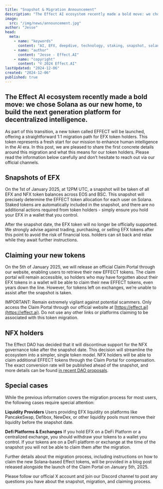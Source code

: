 ```yaml
---
title: "Snapshot & Migration Announcement"
description: "The Effect AI ecosystem recently made a bold move: we chose Solana as our new home, to build the next generation platform for decentralized intelligence. As part of this transition, a new token called EFFECT will be launched, offering a straightforward 1:1 migration path for EFX token holders. This token represents a fresh start for our mission to enhance human intelligence in the AI era. In this post, we are pleased to share the first concrete details around this migration and what this means for our token holders."
image:
  src: "/img/news/announcement.jpg"
author: "Jesse"
head:
  meta:
    - name: "keywords"
      content: "AI, EFX, deepdive, technology, staking, snapshot, solana"
    - name: "author"
      content: "Jesse - Effect.AI"
    - name: "copyright"
      content: "© 2024 Effect.AI"
lastUpdated: "2024-12-06"
created: "2024-12-06"
published: true
---
```


## The Effect AI ecosystem recently made a bold move: we chose Solana as our new home, to build the next generation platform for decentralized intelligence.

As part of this transition, a new token called EFFECT will be launched, offering a straightforward 1:1 migration path for EFX token holders. This token represents a fresh start for our mission to enhance human intelligence in the AI era. In this post, we are pleased to share the first concrete details around this migration and what this means for our token holders. Please read the information below carefully and don’t hesitate to reach out via our official channels.

## Snapshots of EFX
On the 1st of January 2025, at 12PM UTC, a snapshot will be taken of all EFX and NFX token balances across EOS and BSC. This snapshot will precisely determine the EFFECT token allocation for each user on Solana. Staked tokens are automatically included in the snapshot, and there are no additional actions required from token holders - simply ensure you hold your EFX in a wallet that you control.

After the snapshot date, the EFX token will no longer be officially supported. We strongly advise against trading, purchasing, or selling EFX tokens after this point to avoid the risk of financial loss. holders can sit back and relax while they await further instructions. 

## Claiming your new tokens
On the 5th of January 2025, we will release an official Claim Portal through our website, enabling users to retrieve their new EFFECT tokens. The claim portal will remain accessible, so holders who may have forgotten about their EFX tokens in a wallet will be able to claim their new EFFECT tokens, even years down the line. However, for tokens left on exchanges, we’re unable to assist after the snapshot is taken. 

IMPORTANT: Remain extremely vigilant against potential scammers. Only access the Claim Portal through our official website at [https://effect.ai](https://effect.ai). Do not use any other links or platforms claiming to be associated with this token migration.

## NFX holders
The Effect DAO has decided that it will discontinue support for the NFX governance toke after the snapshot date. This decision will streamline the ecosystem into a simpler, single token model. NFX holders will be able to claim additional EFFECT tokens through the Claim Portal for compensation. The exact conversion rate will be published ahead of the snapshot, and more details can be found [in recent DAO proposals](https://dao.effect.network/proposals).

## Special cases
While the previous information covers the migration process for most users, the following cases require special attention:

**Liquidity Providers**
Users providing EFX liquidity on platforms like PancakeSwap, Defibox, NewDex, or other liquidity pools must remove their liquidity before the snapshot date.

**Defi Platforms & Exchanges**
If you hold EFX on a DeFi Platform or a centralized exchange, you should withdraw your tokens to a wallet you control. If your tokens are on a DeFi platform or exchange at the time of the snapshot you will not be able to claim them after the migration.

Further details about the migration process, including instructions on how to claim the new Solana-based Effect tokens, will be provided in a blog post released alongside the launch of the Claim Portal on January 5th, 2025. 

Please follow our official X account and join our Discord channel to post any questions you have about the snapshot, migration, and claiming process.



